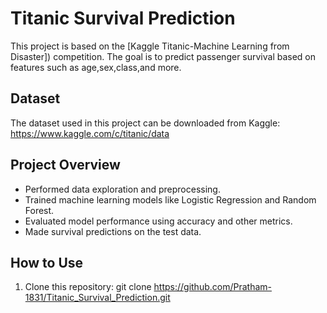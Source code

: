 # Titanic Survival Prediction

This project is based on the [Kaggle Titanic-Machine Learning from Disaster]) competition. The goal is to predict passenger survival based on features such as age,sex,class,and more.

## Dataset
The dataset used in this project can be downloaded from Kaggle:  https://www.kaggle.com/c/titanic/data

## Project Overview
- Performed data exploration and preprocessing.
- Trained machine learning models like Logistic Regression and Random Forest.
- Evaluated model performance using accuracy and other metrics.
- Made survival predictions on the test data.

## How to Use
1. Clone this repository:
   git clone https://github.com/Pratham-1831/Titanic_Survival_Prediction.git
